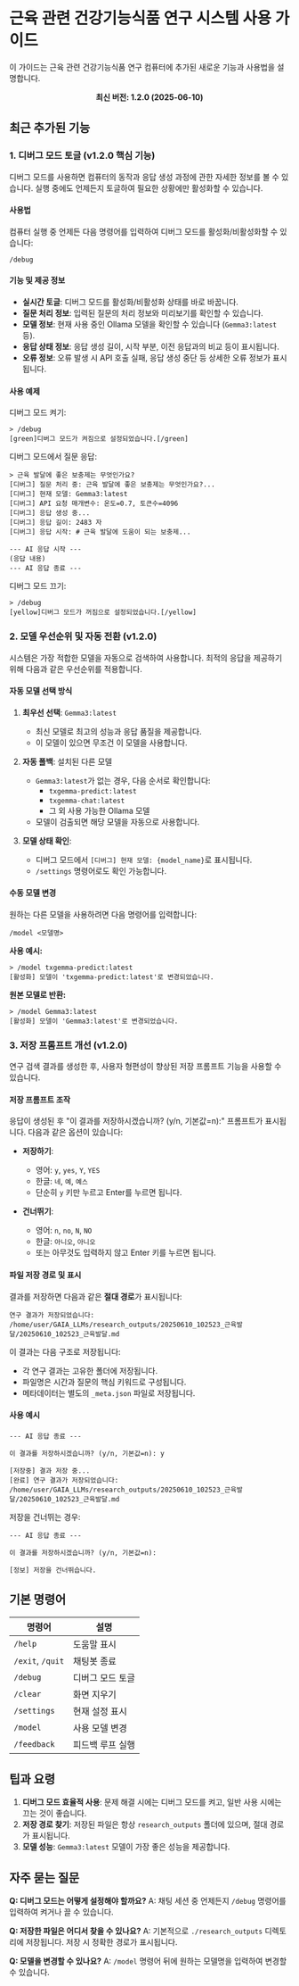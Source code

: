 # 근육 관련 건강기능식품 연구 시스템 사용 가이드

이 가이드는 근육 관련 건강기능식품 연구 컴퓨터에 추가된 새로운 기능과 사용법을 설명합니다.

<div align="center">

**최신 버전: 1.2.0 (2025-06-10)**
</div>

## 최근 추가된 기능

### 1. 디버그 모드 토글 (v1.2.0 핵심 기능)

디버그 모드를 사용하면 컴퓨터의 동작과 응답 생성 과정에 관한 자세한 정보를 볼 수 있습니다. 실행 중에도 언제든지 토글하여 필요한 상황에만 활성화할 수 있습니다.

#### 사용법

컴퓨터 실행 중 언제든 다음 명령어를 입력하여 디버그 모드를 활성화/비활성화할 수 있습니다:

```
/debug
```

#### 기능 및 제공 정보

- **실시간 토글**: 디버그 모드를 활성화/비활성화 상태를 바로 바꿉니다.
- **질문 처리 정보**: 입력된 질문의 처리 정보와 미리보기를 확인할 수 있습니다.
- **모델 정보**: 현재 사용 중인 Ollama 모델을 확인할 수 있습니다 (`Gemma3:latest` 등).
- **응답 상태 정보**: 응답 생성 길이, 시작 부분, 이전 응답과의 비교 등이 표시됩니다.
- **오류 정보**: 오류 발생 시 API 호출 실패, 응답 생성 중단 등 상세한 오류 정보가 표시됩니다.

#### 사용 예제

디버그 모드 켜기:
```
> /debug
[green]디버그 모드가 켜짐으로 설정되었습니다.[/green]
```

디버그 모드에서 질문 응답:
```
> 근육 발달에 좋은 보충제는 무엇인가요?
[디버그] 질문 처리 중: 근육 발달에 좋은 보충제는 무엇인가요?...
[디버그] 현재 모델: Gemma3:latest
[디버그] API 요청 매개변수: 온도=0.7, 토큰수=4096
[디버그] 응답 생성 중...
[디버그] 응답 길이: 2483 자
[디버그] 응답 시작: # 근육 발달에 도움이 되는 보충제...

--- AI 응답 시작 ---
(응답 내용)
--- AI 응답 종료 ---
```

디버그 모드 끄기:
```
> /debug
[yellow]디버그 모드가 꺼짐으로 설정되었습니다.[/yellow]
```

### 2. 모델 우선순위 및 자동 전환 (v1.2.0)

시스템은 가장 적합한 모델을 자동으로 검색하여 사용합니다. 최적의 응답을 제공하기 위해 다음과 같은 우선순위를 적용합니다.

#### 자동 모델 선택 방식

1. **최우선 선택**: `Gemma3:latest`
   - 최신 모델로 최고의 성능과 응답 품질을 제공합니다.
   - 이 모델이 있으면 무조건 이 모델을 사용합니다.

2. **자동 폴백**: 설치된 다른 모델
   - `Gemma3:latest`가 없는 경우, 다음 순서로 확인합니다:
     * `txgemma-predict:latest`
     * `txgemma-chat:latest`
     * 그 외 사용 가능한 Ollama 모델
   - 모델이 검출되면 해당 모델을 자동으로 사용합니다.

3. **모델 상태 확인**:
   - 디버그 모드에서 `[디버그] 현재 모델: {model_name}`로 표시됩니다.
   - `/settings` 명령어로도 확인 가능합니다.

#### 수동 모델 변경

원하는 다른 모델을 사용하려면 다음 명령어를 입력합니다:

```
/model <모델명>
```

**사용 예시:**
```
> /model txgemma-predict:latest
[활성화] 모델이 'txgemma-predict:latest'로 변경되었습니다.
```

**원본 모델로 반환:**
```
> /model Gemma3:latest
[활성화] 모델이 'Gemma3:latest'로 변경되었습니다.
```

### 3. 저장 프롬프트 개선 (v1.2.0)

연구 검색 결과를 생성한 후, 사용자 형편성이 향상된 저장 프롬프트 기능을 사용할 수 있습니다.

#### 저장 프롬프트 조작

응답이 생성된 후 "이 결과를 저장하시겠습니까? (y/n, 기본값=n):" 프롬프트가 표시됩니다. 다음과 같은 옵션이 있습니다:

- **저장하기**:
  - 영어: `y`, `yes`, `Y`, `YES`
  - 한글: `네`, `예`, `예스`
  - 단순히 `y` 키만 누르고 Enter를 누르면 됩니다.

- **건너뛰기**:
  - 영어: `n`, `no`, `N`, `NO`
  - 한글: `아니오`, `아니오`
  - 또는 아무것도 입력하지 않고 Enter 키를 누르면 됩니다.

#### 파일 저장 경로 및 표시

결과를 저장하면 다음과 같은 **절대 경로**가 표시됩니다:

```
연구 결과가 저장되었습니다: /home/user/GAIA_LLMs/research_outputs/20250610_102523_근육발달/20250610_102523_근육발달.md
```

이 결과는 다음 구조로 저장됩니다:
- 각 연구 결과는 고유한 폴더에 저장됩니다.
- 파일명은 시간과 질문의 핵심 키워드로 구성됩니다.
- 메타데이터는 별도의 `_meta.json` 파일로 저장됩니다.

#### 사용 예시

```
--- AI 응답 종료 ---

이 결과를 저장하시겠습니까? (y/n, 기본값=n): y

[저장중] 결과 저장 중...
[완료] 연구 결과가 저장되었습니다: /home/user/GAIA_LLMs/research_outputs/20250610_102523_근육발달/20250610_102523_근육발달.md
```

저장을 건너뛰는 경우:

```
--- AI 응답 종료 ---

이 결과를 저장하시겠습니까? (y/n, 기본값=n): 

[정보] 저장을 건너뛰습니다.
```

## 기본 명령어

| 명령어 | 설명 |
|---------|--------|
| `/help` | 도움말 표시 |
| `/exit`, `/quit` | 채팅봇 종료 |
| `/debug` | 디버그 모드 토글 |
| `/clear` | 화면 지우기 |
| `/settings` | 현재 설정 표시 |
| `/model` | 사용 모델 변경 |
| `/feedback` | 피드백 루프 실행 |

## 팁과 요령

1. **디버그 모드 효율적 사용**: 문제 해결 시에는 디버그 모드를 켜고, 일반 사용 시에는 끄는 것이 좋습니다.
2. **저장 경로 찾기**: 저장된 파일은 항상 `research_outputs` 폴더에 있으며, 절대 경로가 표시됩니다.
3. **모델 성능**: `Gemma3:latest` 모델이 가장 좋은 성능을 제공합니다.

## 자주 묻는 질문

**Q: 디버그 모드는 어떻게 설정해야 할까요?**
A: 채팅 세션 중 언제든지 `/debug` 명령어를 입력하여 켜거나 끌 수 있습니다.

**Q: 저장한 파일은 어디서 찾을 수 있나요?**
A: 기본적으로 `./research_outputs` 디렉토리에 저장됩니다. 저장 시 정확한 경로가 표시됩니다.

**Q: 모델을 변경할 수 있나요?**
A: `/model` 명령어 뒤에 원하는 모델명을 입력하여 변경할 수 있습니다.
